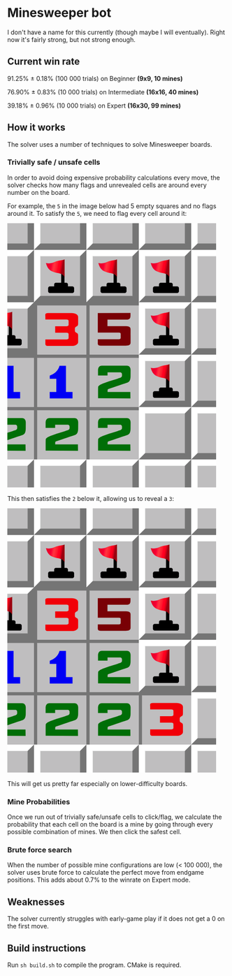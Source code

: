 # Minesweeper bot

I don't have a name for this currently (though maybe I will eventually). Right now it's fairly strong, but not strong enough.

## Current win rate

91.25% &plusmn; 0.18% (100 000 trials) on Beginner **(9x9, 10 mines)**

76.90% &plusmn; 0.83% (10 000 trials) on Intermediate **(16x16, 40 mines)**

39.18% &plusmn; 0.96% (10 000 trials) on Expert **(16x30, 99 mines)**

## How it works

The solver uses a number of techniques to solve Minesweeper boards.

### Trivially safe / unsafe cells

In order to avoid doing expensive probability calculations every move, the solver checks how many flags and unrevealed cells are around every number on the board.

For example, the `5` in the image below had 5 empty squares and no flags around it. To satisfy the `5`, we need to flag every cell around it:

![All Mines](https://github.com/ArolaunTech/minesweeperbot/blob/main/imgs/5-flagged.png)

This then satisfies the `2` below it, allowing us to reveal a `3`:

![Satisfied](https://github.com/ArolaunTech/minesweeperbot/blob/main/imgs/2-rev.png)

This will get us pretty far especially on lower-difficulty boards.

### Mine Probabilities

Once we run out of trivially safe/unsafe cells to click/flag, we calculate the probability that each cell on the board is a mine by going through every possible combination of mines. We then click the safest cell.

### Brute force search

When the number of possible mine configurations are low (< 100 000), the solver uses brute force to calculate the perfect move from endgame positions. This adds about 0.7% to the winrate on Expert mode.

## Weaknesses

The solver currently struggles with early-game play if it does not get a 0 on the first move.

## Build instructions

Run `sh build.sh` to compile the program. CMake is required.